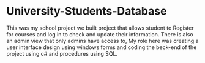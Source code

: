 # University-Students-Database
This was my school project we built project that allows student to Register for courses and log in to check and update their information. There is also an admin view that only admins have access to, My role here was creating a user interface design using windows forms and coding the beck-end of the project using c# and procedures using SQL.
